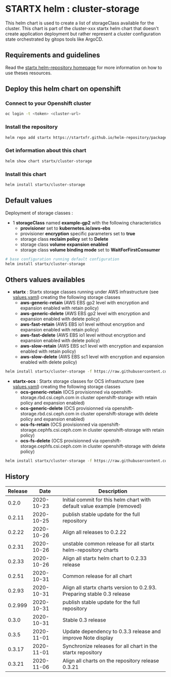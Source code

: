 # STARTX helm : cluster-storage

This helm chart is used to create a list of storageClass available for the cluster.
This chart is part of the cluster-xxx startx helm chart that doesn't create application deployment but rather represent a cluster configuration
state orchestrated by gitops tools like ArgoCD.

## Requirements and guidelines

Read the [startx helm-repository homepage](https://startxfr.github.io/helm-repository) for
more information on how to use theses resources.

## Deploy this helm chart on openshift

### Connect to your Openshift cluster

```bash
oc login -t <token> <cluster-url>
```

### Install the repository

```bash
helm repo add startx https://startxfr.github.io/helm-repository/packages/
```

### Get information about this chart

```bash
helm show chart startx/cluster-storage
```

### Install this chart

```bash
helm install startx/cluster-storage
```

## Default values

Deployment of storage classes :

- 1 **storageClass** named **example-gp2** with the following characteristics
  - **provisioner** set to **kubernetes.io/aws-ebs**
  - provisioner **encryption** specific parameters set to **true**
  - storage class **reclaim policy** set to **Delete**
  - storage class **volume expansion enabled**
  - storage class **volume binding mode** set to **WaitForFirstConsumer**

```bash
# base configuration running default configuration
helm install startx/cluster-storage
```

## Others values availables

- **startx** : Startx storage classes running under AWS infrastructure (see [values.yaml](https://raw.githubusercontent.com/startxfr/helm-repository/master/charts/cluster-storage/values-startx.yaml)) creating the following storage classes
  - **aws-generic-retain** (AWS EBS gp2 level with encryption and expansion enabled with retain policy)
  - **aws-generic-delete** (AWS EBS gp2 level with encryption and expansion enabled with delete policy)
  - **aws-fast-retain** (AWS EBS io1 level without encryption and expansion enabled with retain policy)
  - **aws-fast-delete** (AWS EBS io1 level without encryption and expansion enabled with delete policy)
  - **aws-slow-retain** (AWS EBS sc1 level with encryption and expansion enabled with retain policy)
  - **aws-slow-delete** (AWS EBS sc1 level with encryption and expansion enabled with delete policy)

```bash
helm install startx/cluster-storage -f https://raw.githubusercontent.com/startxfr/helm-repository/master/charts/cluster-storage/values-startx.yaml
```

- **startx-ocs** : Startx storage classes for OCS infrastructure (see [values.yaml](https://raw.githubusercontent.com/startxfr/helm-repository/master/charts/cluster-storage/values-startx-ocs.yaml)) creating the following storage classes
  - **ocs-generic-retain** (OCS provisionned via openshift-storage.rbd.csi.ceph.com in cluster openshift-storage with retain policy and expansion enabled)
  - **ocs-generic-delete** (OCS provisionned via openshift-storage.rbd.csi.ceph.com in cluster openshift-storage with delete policy and expansion enabled)
  - **ocs-fs-retain** (OCS provisionned via openshift-storage.cephfs.csi.ceph.com in cluster openshift-storage with retain policy)
  - **ocs-fs-delete** (OCS provisionned via openshift-storage.cephfs.csi.ceph.com in cluster openshift-storage with delete policy)

```bash
helm install startx/cluster-storage -f https://raw.githubusercontent.com/startxfr/helm-repository/master/charts/cluster-storage/values-startx-ocs.yaml
```

## History

| Release | Date       | Description
| ------- | ---------- | -----------------------------------------------------
| 0.2.0   | 2020-10-23 | Initial commit for this helm chart with default value example (removed)
| 0.2.11  | 2020-10-25 | publish stable update for the full repository
| 0.2.22  | 2020-10-26 | Align all releases to 0.2.22
| 0.2.31  | 2020-10-26 | unstable common release for all startx helm-repository charts
| 0.2.33  | 2020-10-26 | Align all startx helm chart to 0.2.33 release
| 0.2.51  | 2020-10-31 | Common release for all chart
| 0.2.93  | 2020-10-31 | Align all startx charts version to 0.2.93. Preparing stable 0.3 release
| 0.2.999 | 2020-10-31 | publish stable update for the full repository
| 0.3.0   | 2020-10-31 | Stable 0.3 release
| 0.3.5   | 2020-11-01 | Update dependency to 0.3.3 release and improve Note display
| 0.3.17  | 2020-11-01 | Synchronize releases for all chart in the startx repository
| 0.3.21  | 2020-11-06 | Align all charts on the repository release 0.3.21
